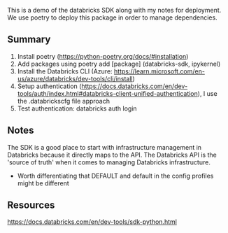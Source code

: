 This is a demo of the databricks SDK along with my notes for deployment. We use poetry to deploy this package in order to manage dependencies.

## Summary
1. Install poetry (https://python-poetry.org/docs/#installation)
2. Add packages using poetry add [package] (databricks-sdk, ipykernel)
3. Install the Databricks CLI (Azure: https://learn.microsoft.com/en-us/azure/databricks/dev-tools/cli/install)
4. Setup authentication (https://docs.databricks.com/en/dev-tools/auth/index.html#databricks-client-unified-authentication), I use the .databrickscfg file approach
5. Test authentication: databricks auth login

## Notes
The SDK is a good place to start with infrastructure management in Databricks because it directly maps to the API. The Databricks API is the 'source of truth' when it comes to managing Databricks infrastructure.

- Worth differentiating that DEFAULT and default in the config profiles might be different

## Resources
https://docs.databricks.com/en/dev-tools/sdk-python.html

